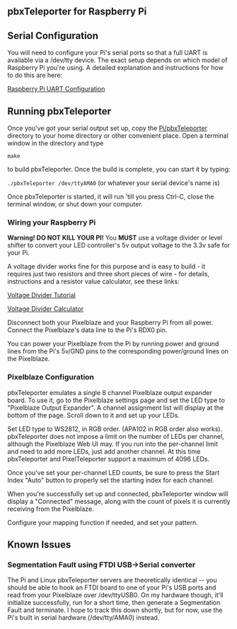 ## pbxTeleporter for Raspberry Pi

## Serial Configuration
You will need to configure your Pi's serial ports so that a full UART is available via a /dev/tty device. 
The exact setup depends on which model of Raspberry Pi you're using.  A detailed explanation and 
instructions for how to do this are here:

[Raspberry Pi UART Configuration](https://www.raspberrypi.org/documentation/configuration/uart.md)

## Running pbxTeleporter
Once you've got your serial output set up, copy the [Pi/pbxTeleporter](./pbxTeleporter) directory to your home directory or
other convenient place.  Open a terminal window in the directory and type 

```make```

to build pbxTeleporter. Once the build is complete, you can start it by typing:

```./pbxTeleporter /dev/ttyAMA0```    (or whatever your serial device's name is)

Once pbxTeleporter is started, it will run 'till you press Ctrl-C,  close the terminal window, or
shut down your computer.  

### Wiring your Raspberry Pi
**Warning! DO NOT KILL YOUR PI!**  You **MUST** use a voltage divider or level shifter to convert your LED controller's
5v output voltage to the 3.3v safe for your Pi.  

A voltage divider works fine for this purpose and is easy to build -
it requires just two resistors and three short pieces of wire - for details, instructions and a resistor value
calculator, see these links: 

[Voltage Divider Tutorial](https://learn.sparkfun.com/tutorials/voltage-dividers/all)

[Voltage Divider Calculator](https://ohmslawcalculator.com/voltage-divider-calculator)

Disconnect both your Pixelblaze and your Raspberry Pi from all power.  Connect the Pixelblaze's data line to 
the Pi's RDX0 pin.  

You can power your Pixelblaze from the Pi by running power and ground lines from the Pi's 5v/GND pins to the
corresponding power/ground lines on the Pixelblaze.

### Pixelblaze Configuration
pbxTeleporter emulates a single 8 channel Pixelblaze output expander board.  To use it, go to the 
Pixelblaze settings page and set the LED type to "Pixelblaze Output Expander".  A channel assignment list will
display at the bottom of the page.  Scroll down to it and set up your LEDs.

Set LED type to  WS2812, in RGB order. (APA102 in RGB order also works).  pbxTeleporter does not impose a limit on the
number of LEDs per channel, although the Pixelblaze Web UI may. If you run into the per-channel limit and need to add
more LEDs, just add another channel. At this time pbxTeleporter and PixelTeleporter support a maximum of 4096 LEDs. 

Once you've set your per-channel LED counts, be sure to press the Start Index "Auto" button to properly set the starting index
for each channel.

When you're successfully set up and connected, pbxTeleporter window will display a "Connected" message,
along with the count of pixels it is currently receiving from the Pixelblaze.

Configure your mapping function if needed, and set your pattern.

## Known Issues
### Segmentation Fault using FTDI USB->Serial converter
The Pi and Linux pbxTeleporter servers are theoretically identical -- you should be able to hook an FTDI board to one of your Pi's USB ports and read
from your Pixelblaze over /dev/ttyUSB0.  On my hardware though, it'll initialize successfully, run for a short time,
then generate a Segmentation Fault and terminate.  I hope to track this down shortly, but for now, use the Pi's built in serial
hardware (/dev/tty/AMA0) instead.  


  
